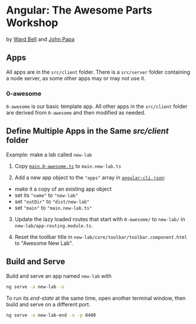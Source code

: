 # Angular: The Awesome Parts Workshop

by [Ward Bell](https://twitter.com/wardbell) and [John Papa](https://twitter.com/john_papa)

## Apps

All apps are in the `src/client` folder. There is a `src/server` folder containing a node server, as some other apps may or may not use it.

### 0-awesome

`0-awesome` is our basic template app. All other apps in the `src/client` folder are derived from `0-awesome` and then modified as needed.

## Define Multiple Apps in the Same _src/client_ folder

Example: make a lab called `new-lab`

1. Copy [`main.0-awesome.ts`](src/client/main.0-awesome.ts) to `main.new-lab.ts`

2. Add a new app object to the `"apps"` array in [`angular-cli.json`](./.angular-cli.json):

  * make it a copy of an existing app object
  * set its `"name"` to `"new-lab"`
  * set `"outDir"` to `"dist/new-lab"`
  * set `"main"` to `"main.new-lab.ts"` 

3. Update the lazy loaded routes that start with `0-awesome/` to `new-lab/` in `new-lab/app-routing.module.ts`.

4. Reset the toolbar title in `new-lab/core/toolbar/toolbar.component.html` to "Awesome New Lab".

## Build and Serve

Build and serve an app named `new-lab` with

```bash
ng serve -a new-lab -o
```

To run its _end-state_ at the same time,
open another terminal window, then build and serve on a different port.

```bash
ng serve -a new-lab-end -o -p 8400
```
